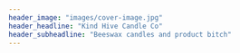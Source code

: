 ```yaml
---
header_image: "images/cover-image.jpg"
header_headline: "Kind Hive Candle Co"
header_subheadline: "Beeswax candles and product bitch"
---
```

